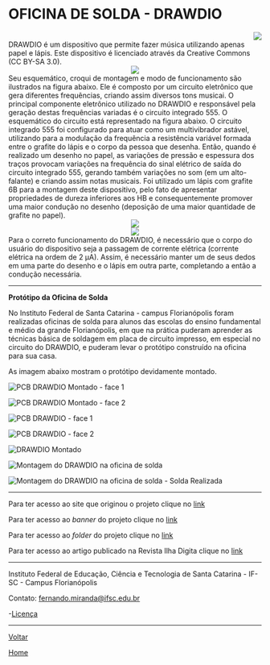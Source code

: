 # OFICINA DE SOLDA - DRAWDIO

<div style="text-align:right"><img src=".\img\solda_logo.png" /></div>
DRAWDIO é um dispositivo que permite fazer música utilizando apenas papel e lápis. Este dispositivo é licenciado através da Creative Commons (CC BY-SA 3.0). 



<div style="text-align:center"><img src=".\img\Drawdio_logo.png" /></div>
Seu esquemático, croqui de montagem e modo de funcionamento são ilustrados na figura abaixo. Ele é composto por um circuito eletrônico que gera diferentes frequências, criando assim diversos tons musicai. O principal componente eletrônico utilizado no DRAWDIO e responsável pela geração destas frequências variadas é o circuito integrado 555. O esquemático do circuito está representado na figura abaixo. O circuito integrado 555 foi configurado para atuar como um multivibrador astável, utilizando para a  modulação da frequência a resistência variável formada entre o grafite do lápis e o corpo da pessoa que desenha. Então, quando é realizado um desenho no papel, as variações de pressão e espessura dos traços provocam variações na frequência do sinal elétrico de saída do circuito integrado 555, gerando também variações no som (em um alto-falante) e criando assim notas musicais. Foi utilizado um lápis com grafite 6B para a montagem deste dispositivo, pelo fato de apresentar propriedades de dureza inferiores aos HB e consequentemente promover uma maior condução no desenho (deposição de uma maior quantidade de grafite no papel). 

<div style="text-align:center"><img src=".\img\esquematico.png" /></div>
<div style="text-align:center"><img src=".\img\lapis.png" /></div>
Para o correto funcionamento do DRAWDIO, é necessário que o corpo do usuário do dispositivo seja a passagem de corrente elétrica (corrente elétrica na ordem de 2 μA). Assim, é necessário manter um de seus dedos em uma parte do desenho e o lápis em outra parte, completando a então a condução necessária. 

---

**Protótipo da Oficina de Solda**

No Instituto Federal de Santa Catarina - campus Florianópolis foram realizadas oficinas de solda para alunos das escolas do ensino fundamental e médio da grande Florianópolis, em que na prática puderam aprender as técnicas básica de soldagem em placa de circuito impresso, em especial no circuito do DRAWDIO, e puderam levar o protótipo construído na oficina para sua casa.

As imagem abaixo mostram o protótipo devidamente montado.

![PCB DRAWDIO Montado - face 1](./img/DSC02446.JPG)



![PCB DRAWDIO Montado - face 2](./img/DSC02442.JPG)



![PCB DRAWDIO - face 1](.\img\DSC02438.JPG)



![PCB DRAWDIO - face 2](.\img\DSC02439.JPG)



![DRAWDIO Montado](.\img\DSC02440.JPG)



![Montagem do DRAWDIO na oficina de solda ](.\img\rIMG_3072.JPG)



![Montagem do DRAWDIO na oficina de solda - Solda Realizada](.\img\rIMG_3075.JPG)



---

Para ter acesso ao site que originou o projeto clique no [link ](https://drawdio.com/)

Para ter acesso ao *banner* do projeto clique no [link](.\artigo\banner_solda.pdf)

Para ter acesso ao *folder* do projeto clique no [link](.\artigo\folder_de_solda.pdf)

Para ter acesso ao artigo publicado na Revista Ilha Digita clique no [link](http://ilhadigital.florianopolis.ifsc.edu.br/index.php/ilhadigital/article/view/47)

---

Instituto Federal de Educação, Ciência e Tecnologia de Santa Catarina - IF-SC - Campus Florianópolis

Contato:
fernando.miranda@ifsc.edu.br

-[Licença](./license)

---
[Voltar](./../)

[Home](https://lpae.github.io/)


